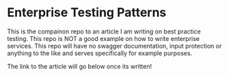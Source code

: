 # Enterprise Testing Patterns

This is the compainon repo to an article I am writing on best practice testing. This repo is NOT a good example on how to write enterprise services. This repo will have no swagger documentation, input protection or anything to the like and serves specifically for example purposes.

The link to the article will go below once its written!
